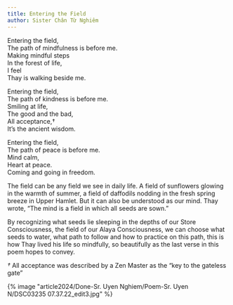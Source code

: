 ```yaml
---
title: Entering the Field
author: Sister Chân Từ Nghiêm
---
```


<div class="verse"><p>Entering the field,<br/>
The path of mindfulness is before me.<br/>
Making mindful steps<br/>
In the forest of life,<br/>
I feel<br/>
Thay is walking beside me.</p>

<p>Entering the field,<br/>
The path of kindness is before me.<br/>
Smiling at life,<br/>
The good and the bad,<br/>
All acceptance,†<br/>
It’s the ancient wisdom.</p>

<p>Entering the field,<br/>
The path of peace is before me.<br/>
Mind calm,<br/>
Heart at peace.<br/>
Coming and going in freedom.</p></div>

<p class="noIndent">The field can be any field we see in daily life. A field of sunflowers glowing in the warmth of summer, a field of daffodils nodding in the fresh spring breeze in Upper Hamlet. But it can also be understood as our mind. Thay wrote, “The mind is a field in which all seeds are sown.”</p>

By recognizing what seeds lie sleeping in the depths of our Store Consciousness, the field of our Alaya Consciousness, we can choose what seeds to water, what path to follow and how to practice on this path, this is how Thay lived his life so mindfully, so beautifully as the last verse in this poem hopes to convey.

*†* All acceptance was described by a Zen Master as the “key to the gateless gate”

<div class="article-end"></div>

{% image "article2024/Done-Sr. Uyen Nghiem/Poem-Sr. Uyen N/DSC03235 07.37.22_edit3.jpg" %}